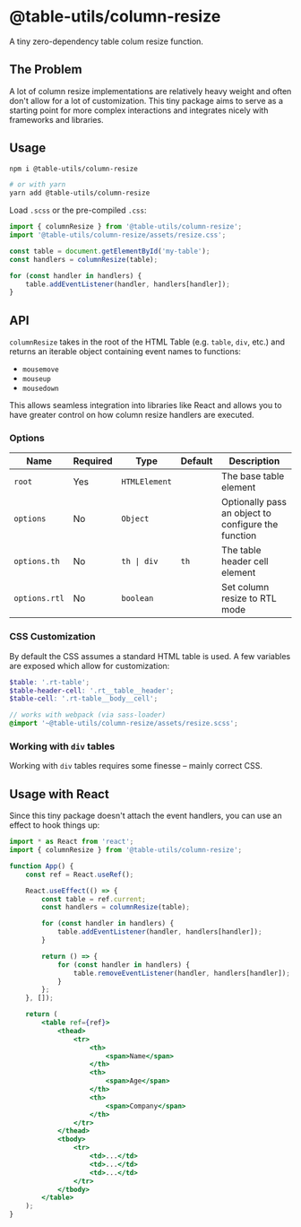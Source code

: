 # @table-utils/column-resize

A tiny zero-dependency table colum resize function.

## The Problem

A lot of column resize implementations are relatively heavy weight and often don't allow for a lot of customization. This tiny package aims to serve as a starting point for more complex interactions and integrates nicely with frameworks and libraries.

## Usage

```sh
npm i @table-utils/column-resize

# or with yarn
yarn add @table-utils/column-resize
```

Load `.scss` or the pre-compiled `.css`:

```js
import { columnResize } from '@table-utils/column-resize';
import '@table-utils/column-resize/assets/resize.css';

const table = document.getElementById('my-table');
const handlers = columnResize(table);

for (const handler in handlers) {
    table.addEventListener(handler, handlers[handler]);
}
```

## API

`columnResize` takes in the root of the HTML Table (e.g. `table`, `div`, etc.) and returns an iterable object containing event names to functions:

-   `mousemove`
-   `mouseup`
-   `mousedown`

This allows seamless integration into libraries like React and allows you to have greater control on how column resize handlers are executed.

### Options

| Name          | Required | Type          | Default | Description                                         |
| ------------- | -------- | ------------- | ------- | --------------------------------------------------- |
| `root`        | Yes      | `HTMLElement` |         | The base table element                              |
| `options`     | No       | `Object`      |         | Optionally pass an object to configure the function |
| `options.th`  | No       | `th \| div`   | `th`    | The table header cell element                       |
| `options.rtl` | No       | `boolean`     |         | Set column resize to RTL mode                       |

### CSS Customization

By default the CSS assumes a standard HTML table is used. A few variables are exposed which allow for customization:

```scss
$table: '.rt-table';
$table-header-cell: '.rt__table__header';
$table-cell: '.rt-table__body__cell';

// works with webpack (via sass-loader)
@import '~@table-utils/column-resize/assets/resize.scss';
```

### Working with `div` tables

Working with `div` tables requires some finesse &ndash; mainly correct CSS.

## Usage with React

Since this tiny package doesn't attach the event handlers, you can use an effect to hook things up:

```jsx
import * as React from 'react';
import { columnResize } from '@table-utils/column-resize';

function App() {
    const ref = React.useRef();

    React.useEffect(() => {
        const table = ref.current;
        const handlers = columnResize(table);

        for (const handler in handlers) {
            table.addEventListener(handler, handlers[handler]);
        }

        return () => {
            for (const handler in handlers) {
                table.removeEventListener(handler, handlers[handler]);
            }
        };
    }, []);

    return (
        <table ref={ref}>
            <thead>
                <tr>
                    <th>
                        <span>Name</span>
                    </th>
                    <th>
                        <span>Age</span>
                    </th>
                    <th>
                        <span>Company</span>
                    </th>
                </tr>
            </thead>
            <tbody>
                <tr>
                    <td>...</td>
                    <td>...</td>
                    <td>...</td>
                </tr>
            </tbody>
        </table>
    );
}
```

